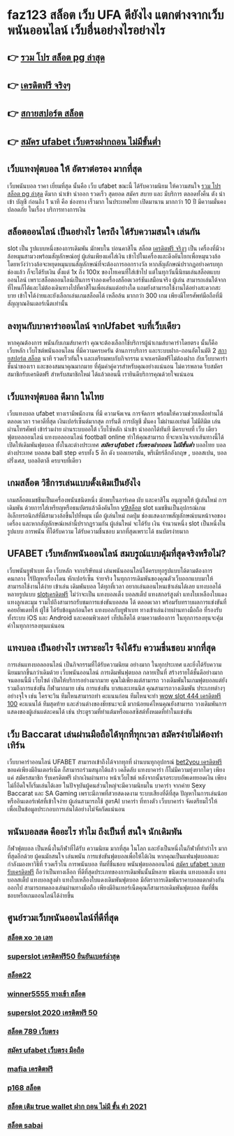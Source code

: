 # faz123 สล็อต เว็บ UFA ดียังไง แตกต่างจากเว็บพนันออนไลน์ เว็บอื่นอย่างไรอย่างไร

## 👉 [รวม โปร สล็อต pg ล่าสุด](https://www.ufaeat.com/credit-free-50/)
## 👉 [เครดิตฟรี จริงๆ](https://www.ufaeat.com/ufabet-master-login/)
## 👉 [สกายสปอร์ต สล็อต](https://www.ufaeat.com/)
## 👉 [สมัคร ufabet เว็บตรงฝากถอน ไม่มีขั้นต่ำ](https://www.ufaeat.com/ufabet-master-login/)

##  เว็บแทงฟุตบอล ให้ อัตราต่อรอง มากที่สุด 

 เว็บพนันบอล  ราคา   เยี่ยมที่สุด  นั้นคือ  เว็บ  ufabet   ขณะนี้  ได้รับความนิยม  ให้ความสนใจ   [รวม โปร สล็อต pg ล่าสุด](https://www.ufaeat.com/ufabet-master-login/) ดีมาก  นำเข้า   นำออก รวดเร็ว   สุดยอด  สมัคร   สบาย และ มีบริการ   ตลอดทั้งคืน  ตัง   นำเข้า บัญชี   ก่อนถึง 1 นาที   คือ   ช่องทาง  เร็วมาก ในประเทศไทย เปิดมานาน  มากกว่า  10 ปี มีความมั่นคง ปลอดภัย ในเรื่อง  บริการทางการเงิน

## สล็อตออนไลน์  เป็นอย่างไร ใครถึง ได้รับความสนใจ เล่นกัน

 slot เป็น รูปแบบหนึ่งของการเดิมพัน  มักพบใน บ่อนคาสิโน สล็อต [เครดิตฟรี จริงๆ](https://www.ufaeat.com/) เป็น เครื่องที่มีวงล้อหมุนสามวงพร้อมสัญลักษณ์อยู่ ผู้เล่นเพียงแค่ใส่เงิน เข้าไปในเครื่องและดึงคันโยกเพื่อหมุนวงล้อ โดยหวังว่าวงล้อจะหยุดหมุนบนสัญลักษณ์ที่จะต้องการออกรางวัล หากสัญลักษณ์ปรากฏอย่างครบทุกช่องแล้ว ก็จะได้รับเงิน  ตั้งแต่ 1x ถึง 100x ของโทเคนที่ใส่เข้าไป แต่ในทุกวันนี้นิยมเล่นสล็อตแบบออนไลน์ เพราะสล็อตออนไลน์เป็นการจำลองเครื่องสล็อตเวอร์ชันเสมือนจริง ผู้เล่น สามารถเล่นได้จาก ที่ไหนก็ได้และไม่ต้องเดินทางไปที่คาสิโนเพื่อเล่นแต่อย่างใด แถมยังสามารถใช้งานได้อย่างสะดวกสะบาย เข้าใจได้ง่ายและยังเลือกเล่นเกมสล็อตได้ เหลือล้น มากกว่า 300 เกม เพียงมีโทรศัพท์มือถือที่มีสัญญาณอินเตอร์เน็ตเท่านั้น 


## ลงทุนกับบาคาร่าออนไลน์  จากUfabet จบที่เว็บเดียว

หากคุณต้องการ พนันกับเกมส์บาคาร่า คุณจะต้องเลือกใช้บริการผู้นำเกมส์บาคาร่าโดยตรง นั้นก็คือ เว็บหลัก เว็บไซต์พนันออนไลน ที่มีความครบครัน  ด้านการบริการ และระบบฝาก-ถอนอัตโนมัติ  2 [สกายสปอร์ต สล็อต](https://www.ufaeat.com/ufabet-master-login/) นาที   รวดเร็วทันใจ และเตรียมพบกับกิจกรรม แจกเครดิตฟรีไม่ต้องฝาก กับเว็บบาคาร่าชั้นนำของเรา และของสมนาคุณมากมาย ที่คุ้มค่าคู่ควรสำหรับคุณอย่างแน่นอน ไม่ควรพลาด รีบสมัคร สมาชิกรับเครดิตฟรี สำหรับสมาชิกใหม่ ได้แล้วตอนนี้ เรายินดีบริการคุณด้วยใจแน่นอน


##  เว็บแทงฟุตบอล   ดีมาก ในไทย 

เว็บแทงบอล   ufabet  ทางเรามีพนักงาน  ที่มี ความจัดเจน การจัดการ พร้อมให้ความช่วยเหลือท่านได้ ตลอดเวลา  ราคาดีที่สุด   เงินเปอร์เซ็นต์มากสุด การันตี   การบัญชี  มั่นคง ไม่ผ่านเอเย่นต์   ไม่มีลิมิต  เล่นผ่านโทรศัพท์   เข้าร่วมง่าย  ผ่านระบบออโต้  เว็บไซ์หลัก  นำเข้า   นำออกได้ทันที  มีครบจบที่ เว็บ เดียว ฟุตบอลออนไลน์ แทงบอลออนไลน์ football online ทำให้คุณสามารถ ที่จะหาเงินจากเส้นทางนี้ได้ เปิดให้เดิมพันฟุตบอล  ทั้งในละต่างประเทศ ***สมัคร ufabet เว็บตรงฝากถอน ไม่มีขั้นต่ำ*** บอลไทย  บอลต่างประเทศ บอลสด  ball step ครบทั้ง 5 ลีก ดัง  บอลเยอรมัน, พรีเมียร์ลีกอังกฤษ ,  บอลสเปน,  บอลฝรั่งเศส,  บอลอิตาลี ครบจบที่เดียว

##  เกมสล็อต วิธีการเล่นแบบดั้งเดิมเป็นยังไง

 เกมสล็อตแมชชีนเป็นเครื่องพนันชนิดหนึ่ง มักพบในอาร์เคด ผับ และคาสิโน อนุญาตให้ ผู้เล่นใหม่  การเดิมพัน ด้วยการใส่เหรียญหรือธนบัตรแล้วดึงคันโยก [v9สล็อต](https://www.ufaeat.com/regis-ufabet-master-free/)  slot แมชชีนเป็นอุปกรณ์เกมอิเล็กทรอนิกส์ที่มีสามวงล้อขึ้นไปที่หมุน เมื่อ ผู้เล่นใหม่ กดปุ่ม ช่องแสดงภาพสัญลักษณ์บนหน้าจอของเครื่อง และหากสัญลักษณ์เหล่านี้ปรากฏรวมกัน  ผู้เล่นใหม่ จะได้รับ เงิน จำนวนหนึ่ง  slot เป็นหนึ่งในรูปแบบ  การพนัน ที่ได้รับความ ได้รับความชื่นชอบ มากที่สุดเพราะได้ ธนบัตรง่ายมาก


## UFABET เว็บหลักพนันออนไลน์ สมบรูณ์แบบคุ้มที่สุดจริงหรือไม่?

 เว็บพนันยูฟ่าเบท คือ  เว็บหลัก  จากบริษัทแม่ เล่นพนันออนไลน์ได้ครบทุกรูปแบบได้ตามต้องการ  คนกลาง ไร้ปัญหาเรื่องโดน หักเปอร์เซ็น  จ่ายจริง ในทุกการเดิมพันของคุณตัวเว็บออกแบบมาให้สามารถใช้งานได้ง่าย เข้าเล่น เดิมพันบอล ได้ทุกที่เวลา อยากเล่นตอนไหนเข้าเล่นได้เลย  แทงบอลได้หลายรูปแบบ [slotเครดิตฟรี](https://www.ufaeat.com/credit-free-50/) ไม่ว่าจะเป็น แทงบอลเต็ง บอลสเต็ป แทงสกอร์สูงต่ำ แทงใบเหลืองใบแดง แทงลูกเตะมุม รวมไปถึงสามารถรับชมการแข่งขันบอลสด ได้ ตลอดเวลา พร้อมรับทราบผลการแข่งขันที่คอยอัพเดทให้ ผู้ใช้  ได้รับข้อมูลก่อนใคร แทงบอลกับยูฟ่าเบท ทางเข้าเล่นง่ายผ่านทางมือถือ ที่รองรับทั้งระบบ iOS และ Android และคอมพิวเตอร์ เท็ปแล็ตได้  ตามความต้องการ ในทุกการลงทุนจะคุ้มค่าในทุกการลงทุนแน่นอน


##  แทงบอล  เป็นอย่างไร  เพราะอะไร จึงได้รับ ความชื่นชอบ มากที่สุด

 การเล่นแทงบอลออนไลน์ เป็นกิจกรรมที่ได้รับความนิยม  อย่างมาก ในทุกประเทศ และยิ่งได้รับความนิยมมากขึ้นกว่าเดิมด้วย  เว็บพนันออนไลน์  การเดิมพันฟุตบอล กลายเป็นที่ สร้างรายได้ชั้นดีอย่างมากจนตอนนี้มี เว็บไซต์ เปิดให้บริการอย่างมากมาย คุณไม่เพียงแต่สามารถ วางเดิมพันในเกมฟุตบอลแต่ยังรวมถึงการแข่งขัน กีฬามากมาย  เช่น การแข่งขัน บาสและเทนนิส คุณสามารถวางเดิมพัน ประเภทต่างๆ อย่างจุใจ เช่น ใครจะวิน  ทีมไหนสามารถทำ คะแนนก่อน ทีมไหนจะทำ [wow slot 444 เครดิตฟรี 100](https://www.ufaeat.com/register/) คะแนนได้ ทีมสุดท้าย และส่วนต่างของชัยชนะจะมี มากน้อยแค่ไหนคุณยังสามารถ วางเดิมพันการแสดงของผู้เล่นแต่ละคนได้ เช่น ประตูรวมที่ทำแต้มหรือแอสซิสต์ทั้งหมดที่ทำในแข่งขัน

## เว็บ Baccarat  เล่นผ่านมือถือได้ทุกที่ทุกเวลา สมัครง่ายไม่ต้องทำเทิร์น

 เว็บบาคาร่าออนไลน์ UFABET สามารถเข้าถึงได้จากทุกที่ ผ่านบนทุกอุปกรณ์ [bet2you เครดิตฟรี](https://www.ufaeat.com/register/) ขอแค่เพียงมีอินเตอร์เน็ต ก็สามารถร่วมสนุกได้แล้ว  เคล็ดลับ  แทงบาคาร่า ก็ไม่มีความยุ่งยากใดๆ เพียงแค่ สมัครสมาชิก  รับเครดิตฟรี  ฝากเงินผ่านทาง หน้าเว็บไซต์ หลังจากนั้นรอระบบอัพเดทยอดเงิน เพียงไม่กี่อึดใจก็เริ่มเล่นได้เลย ในปัจจุบันผู้คนส่วนใหญ่จะมีความนิยมใน บาคาร่า จากค่าย Sexy Baccarat และ SA Gaming เพราะมีภาพที่สวยสดงดงาม ระบบเสียงที่ดีที่สุด ปัญหาในการเล่นน้อย หรืออินเตอร์เฟสที่เข้าใจง่าย ผู้เล่นสามารถใช้  สูตรAI  บาคาร่า ที่ทางตัว เว็บบาคาร่า จัดเตรียมไว้ให้ เพื่อเป็นข้อมูลประกอบการเล่นได้อย่างไม่จัดกัดแน่นอน 


##  พนันบอลสด  คืออะไร   ทำไม ถึงเป็นที่ สนใจ นักเดิมพัน 

 กีฬาฟุตบอล  เป็นหนึ่งในกีฬาที่ได้รับ ความนิยม มากที่สุด ในโลก และยังเป็นหนึ่งในกีฬาที่ทำกำไร มากที่สุดอีกด้วย ผู้คนมักสนใจ เล่นพนัน  การแข่งขันฟุตบอลเพื่อให้ได้เงิน หากคุณเป็นแฟนฟุตบอลและกำลังมองหาวิธีที่ รวดเร็วใน การพนันบอล   ทีมที่ชื่นชอบ  พนันฟุตบอลออนไลน์  [สมัคร ufabet วอเลท รับเครดิตฟรี](https://www.ufaeat.com/ทางเข้ายูฟ่าเบท-ufabet/) ถือว่าเป็นทางเลือก ที่ดีที่สุดประเภทของการเดิมพันนั้นมีหลาย ชนิดเช่น แทงบอลเต็ง แทงบอลสเต็ป แทงบอลสูงต่ำ แทงใบเหลืองใบแดงเดิมพันฟุตบอล มีอัตราการเดิมพันราคาบอลแตกต่างกันออกไป สามารถทดลองเล่นผ่านทางมือถือ เพียงมีอินเทอร์เน็ตคุณก็สามารถเดิมพันฟุตบอล  ทีมที่ชื่นชอบหรือเกมออนไลน์ได้ง่ายขึ้น


## ศูนย์รวมเว็บพนันออนไลน์ที่ดีที่สุด

### [สล็อต xo วอ เลท](https://atom.io/themes/UFAEAT%20ทางเข้า%20UFABET%20wow%20game%20เครดิตฟรี%20008%20สล็อต%20สมัครฟรี%20ฟรีเครดิต%20100%)
### [superslot เครดิตฟรี50 ยืนยันเบอร์ล่าสุด](https://atom.io/themes/UFAEAT%20ทางเข้า%20UFABET%20เครดิตฟรี%2050%20บาท%20กดรับเอง%20008%20สล็อต%20สมัครฟรี%20ฟรีเครดิต%20100%)
### [สล็อต22](https://atom.io/themes/UFAEAT%20ทางเข้า%20UFABET%20สล็อต%20mgm99pg%20008%20สล็อต%20สมัครฟรี%20ฟรีเครดิต%20100%)
### [winner5555 ทางเข้า สล็อต](https://atom.io/themes/UFAEAT%20ทางเข้า%20UFABET%201688sagame%20เครดิตฟรี%20008%20สล็อต%20สมัครฟรี%20ฟรีเครดิต%20100%)
### [superslot 2020 เครดิตฟรี 50](https://atom.io/themes/UFAEAT%20ทางเข้า%20UFABET%20เว็บ%20สล็อต%20อันดับ1%20008%20สล็อต%20สมัครฟรี%20ฟรีเครดิต%20100%)
### [สล็อต 789 เว็บตรง](https://atom.io/themes/UFAEAT%20ทางเข้า%20UFABET%20สล็อต879%20008%20สล็อต%20สมัครฟรี%20ฟรีเครดิต%20100%)
### [สมัคร ufabet เว็บตรง มือถือ](https://atom.io/themes/UFAEAT%20ทางเข้า%20UFABET%20pg888thเครดิตฟรี%20008%20สล็อต%20สมัครฟรี%20ฟรีเครดิต%20100%)
### [mafia เครดิตฟรี](https://atom.io/themes/UFAEAT%20ทางเข้า%20UFABET%20เครดิตฟรี%20100%20บาท%20กดรับเอง%20008%20สล็อต%20สมัครฟรี%20ฟรีเครดิต%20100%)
### [p168 สล็อต](https://atom.io/themes/UFAEAT%20ทางเข้า%20UFABET%20สล็อต%20mgm99win%20008%20สล็อต%20สมัครฟรี%20ฟรีเครดิต%20100%)
### [สล็อต เติม true wallet ฝาก ถอน ไม่มี ขั้น ต่ํา 2021](https://atom.io/themes/UFAEAT%20ทางเข้า%20UFABET%20สล็อต%20pg%20ที่ดีที่สุด%20008%20สล็อต%20สมัครฟรี%20ฟรีเครดิต%20100%)
### [สล็อต sabai](https://atom.io/themes/UFAEAT%20ทางเข้า%20UFABET%20pgสล็อต%20008%20สล็อต%20สมัครฟรี%20ฟรีเครดิต%20100%)